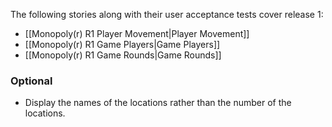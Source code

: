 The following stories along with their user acceptance tests cover release 1:
* [[Monopoly(r) R1 Player Movement|Player Movement]]
* [[Monopoly(r) R1 Game Players|Game Players]]
* [[Monopoly(r) R1 Game Rounds|Game Rounds]]

### Optional
* Display the names of the locations rather than the number of the locations.
